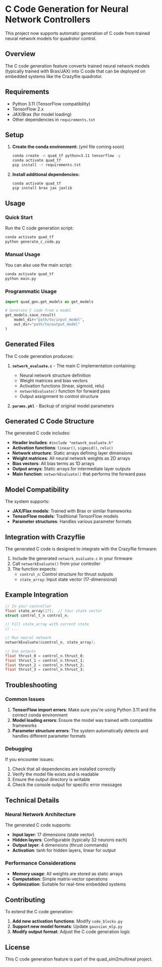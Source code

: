# C Code Generation for Neural Network Controllers

This project now supports automatic generation of C code from trained neural network models for quadrotor control.

## Overview

The C code generation feature converts trained neural network models (typically trained with Brax/JAX) into C code that can be deployed on embedded systems like the Crazyflie quadrotor.

## Requirements

- Python 3.11 (TensorFlow compatibility)
- TensorFlow 2.x
- JAX/Brax (for model loading)
- Other dependencies in `requirements.txt`

## Setup

1. **Create the conda environment:** (yml file coming soon)
   ```bash
   conda create -n quad_tf python=3.11 tensorflow -y
   conda activate quad_tf
   pip install -r requirements.txt
   ```

2. **Install additional dependencies:**
   ```bash
   conda activate quad_tf
   pip install brax jax jaxlib
   ```

## Usage

### Quick Start

Run the C code generation script:

```bash
conda activate quad_tf
python generate_c_code.py
```

### Manual Usage

You can also use the main script:

```bash
conda activate quad_tf
python main.py
```

### Programmatic Usage

```python
import quad_gen.get_models as get_models

# Generate C code from a model
get_models.save_result(
    model_dir="path/to/input_model",
    out_dir="path/to/output_model"
)
```

## Generated Files

The C code generation produces:

1. **`network_evaluate.c`** - The main C implementation containing:
   - Neural network structure definition
   - Weight matrices and bias vectors
   - Activation functions (linear, sigmoid, relu)
   - `networkEvaluate()` function for forward pass
   - Output assignment to control structure

2. **`params.pkl`** - Backup of original model parameters

## Generated C Code Structure

The generated C code includes:

- **Header includes**: `#include "network_evaluate.h"`
- **Activation functions**: `linear()`, `sigmoid()`, `relu()`
- **Network structure**: Static arrays defining layer dimensions
- **Weight matrices**: All neural network weights as 2D arrays
- **Bias vectors**: All bias terms as 1D arrays
- **Output arrays**: Static arrays for intermediate layer outputs
- **Main function**: `networkEvaluate()` that performs the forward pass

## Model Compatibility

The system supports:
- **JAX/Flax models**: Trained with Brax or similar frameworks
- **TensorFlow models**: Traditional TensorFlow models
- **Parameter structures**: Handles various parameter formats

## Integration with Crazyflie

The generated C code is designed to integrate with the Crazyflie firmware:

1. Include the generated `network_evaluate.c` in your firmware
2. Call `networkEvaluate()` from your controller
3. The function expects:
   - `control_n`: Control structure for thrust outputs
   - `state_array`: Input state vector (17-dimensional)

## Example Integration

```c
// In your controller
float state_array[17];  // Your state vector
struct control_t_n control_n;

// Fill state_array with current state
// ...

// Run neural network
networkEvaluate(&control_n, state_array);

// Use outputs
float thrust_0 = control_n.thrust_0;
float thrust_1 = control_n.thrust_1;
float thrust_2 = control_n.thrust_2;
float thrust_3 = control_n.thrust_3;
```

## Troubleshooting

### Common Issues

1. **TensorFlow import errors**: Make sure you're using Python 3.11 and the correct conda environment
2. **Model loading errors**: Ensure the model was trained with compatible frameworks
3. **Parameter structure errors**: The system automatically detects and handles different parameter formats

### Debugging

If you encounter issues:
1. Check that all dependencies are installed correctly
2. Verify the model file exists and is readable
3. Ensure the output directory is writable
4. Check the console output for specific error messages

## Technical Details

### Neural Network Architecture

The generated C code supports:
- **Input layer**: 17 dimensions (state vector)
- **Hidden layers**: Configurable (typically 32 neurons each)
- **Output layer**: 4 dimensions (thrust commands)
- **Activation**: tanh for hidden layers, linear for output

### Performance Considerations

- **Memory usage**: All weights are stored as static arrays
- **Computation**: Simple matrix-vector operations
- **Optimization**: Suitable for real-time embedded systems

## Contributing

To extend the C code generation:

1. **Add new activation functions**: Modify `code_blocks.py`
2. **Support new model formats**: Update `gaussian_mlp.py`
3. **Modify output format**: Adjust the C code generation logic

## License

This C code generation feature is part of the quad_sim2multireal project. 
